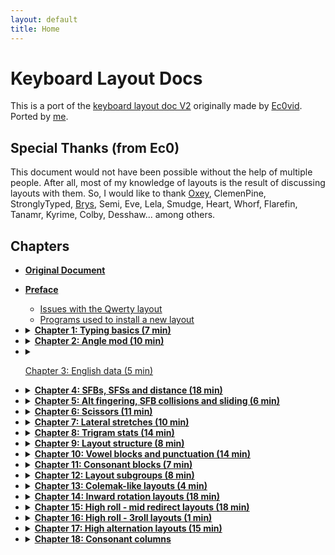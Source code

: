 ```yaml
---
layout: default
title: Home
---
```


# Keyboard Layout Docs
This is a port of the [keyboard layout doc V2](https://bit.ly/layout-doc-v2) originally made by [Ec0vid](https://github.com/ec0vid).
Ported by [me](https://github.com/aoi-buh).

## Special Thanks (from Ec0)
This document would not have been possible without the help of multiple people. After all, most of my knowledge of layouts is the result of discussing layouts with them. So, I would like to thank [Oxey](https://oxey.dev/), ClemenPine, StronglyTyped, [Brys](https://github.com/GalileoBlues/), Semi, Eve, Lela, Smudge, Heart, Whorf, Flarefin, Tanamr, Kyrime, Colby, Desshaw... among others.

## Chapters
- [**Original Document**](https://bit.ly/layout-doc-v2)
- [**Preface**](chapters/preface.md)
    - [Issues with the Qwerty layout](chapters/preface.md#issues-with-the-Qwerty-layout)
    - [Programs used to install a new layout](chapters/preface.md#programs-used-to-install-a-new-layout)

- <details markdown="1">
  <summary><strong><a href="chapters/chapter1.html">Chapter 1: Typing basics (7 min)</a></strong></summary>

	- [Touch typing](chapters/chapter1.md#touch-typing)
	- [The home row](chapters/chapter1.md#the-home-row)
	- [The top and bottom row](chapters/chapter1.md#the-top-and-bottom-row)
	- [How to learn a new layout](chapters/chapter1.md#how-to-learn-a-new-layout)
	- [Word tests](chapters/chapter1.md#word-tests)
	- [Punctuation and shift](chapters/chapter1.md#punctuation-and-shift)
	- [Quotes](chapters/chapter1.md#quotes)
	- [Swapping Caps lock and Backspace (on Windows)](chapters/chapter1.md#swapping-caps-lock-and-backspace-(on-windows))

  </details>

- <details markdown="1">
  <summary><strong><a href="chapters/chapter2.html">Chapter 2: Angle mod (10 min)</a></strong></summary>

	- [Improved typing technique](chapters/chapter2.md#improved-typing-technique)
	- [ANSI and ISO standards](chapters/chapter2.md#ansi-and-iso-standards)
	- [Angle modding a layout](chapters/chapter2.md#angle-modding-a-layout)
		- [ANSI angle mod example](chapters/chapter2.md#ansi-angle-mod-example)
		- [ISO angle mod example](chapters/chapter2.md#iso-angle-mod-example)
	- [Un-angle modding a layout](chapters/chapter2.md#un-angle-modding-a-layout)
	- [Errors to avoid with angle mod](chapters/chapter2.md#errors-to-avoid-with-angle-mod)
		- [Learning a standard layout with angle mod fingering (angle cheat)](chapters/chapter2.md#learning-a-standard-layout-with-angle-mod-fingering-(angle-cheat))
		- [Learning an angled modded layout with standard fingering](chapters/chapter2.md#learning-an-angled-modded-layout-with-standard-fingering)
	- [How to tell if a layout is angle modded or not](chapters/chapter2.md#how-to-tell-if-a-layout-is-angle-modded-or-not)

  </details>

- <details markdown="1">
  <summary markdown="1">

	[Chapter 3: English data (5 min)](chapters/chapter3.md)

  </summary>

	- [English letter frequency](chapters/chapter3.md#english-letter-frequency)
	- [Top 50 bigrams](chapters/chapter3.md#top-50-bigrams)
	- [Top 50 trigrams](chapters/chapter3.md#top-50-trigrams)
	- [Extended bigram tables](chapters/chapter3.md#extended-bigram-tables)
	- [Vowel + vowel bigrams](chapters/chapter3.md#vowel-+-vowel-bigrams)
	- [Consonant + consonant bigrams](chapters/chapter3.md#consonant-+-consonant-bigrams)
	- [Consonant + vowel bigrams](chapters/chapter3.md#consonant-+-vowel-bigrams)
	- [Double letters](chapters/chapter3.md#double-letters)
	- [Consonant only trigrams](chapters/chapter3.md#consonant-only-trigrams)
	- [Consonant only trigrams (excluding Y)](chapters/chapter3.md#consonant-only-trigrams-(excluding-y))
	- [Top words with apostrophe](chapters/chapter3.md#top-words-with-apostrophe)
	- [Top trigrams with apostrophe](chapters/chapter3.md#top-trigrams-with-apostrophe)

  </details>

- <details markdown="1">
  <summary><strong><a href="chapters/chapter4.html">Chapter 4: SFBs, SFSs and distance (18 min)</a></strong></summary>

	- [Same finger bigrams (SFBs)](chapters/chapter4.md#same-finger-bigrams-(sfbs))
	- [Calculating the distance between two keys](chapters/chapter4.md#calculating-the-distance-between-two-keys)
	- [1U and 2U SFB](chapters/chapter4.md#1u-and-2u-sfb)
	- [Diagonals](chapters/chapter4.md#diagonals)
	- [Same finger Skipgrams (SFSs)](chapters/chapter4.md#same-finger-skipgrams-(sfss))
	- [Distance on a layout](chapters/chapter4.md#distance-on-a-layout)
	- [Decentivicing 2U SFBs and SFSs](chapters/chapter4.md#decentivicing-2u-sfbs-and-sfss)
	- [Weights for each finger](chapters/chapter4.md#weights-for-each-finger)
	- [Distributing movement across the fingers](chapters/chapter4.md#distributing-movement-across-the-fingers)
	- [Distance on Qwerty](chapters/chapter4.md#distance-on-qwerty)
	- [Examples of bad words on Qwerty](chapters/chapter4.md#examples-of-bad-words-on-qwerty)
		- [Heavy SFS words on Qwerty](chapters/chapter4.md#heavy-sfs-words-on-qwerty)
		- [Heavy SFB words on Qwerty](chapters/chapter4.md#heavy-sfb-words-on-qwerty)

  </details>

- <details markdown="1">
  <summary><strong><a href="chapters/chapter5.html">Chapter 5: Alt fingering, SFB collisions and sliding (6 min)</a></strong></summary>

	- [Alt fingering](chapters/chapter5.md#alt-fingering)
	- [SFB collisions](chapters/chapter5.md#sfb-collisions)
	- [Designing a layout with alt fingering in mind](chapters/chapter5.md#designing-a-layout-with-alt-fingering-in-mind)
	- [Most comfortable alt fingers](chapters/chapter5.md#most-comfortable-alt-fingers)
		- [On row stagger](chapters/chapter5.md#on-row-stagger)
		- [On matrix](chapters/chapter5.md#on-matrix)
	- [Sliding](chapters/chapter5.md#sliding)

  </details>

- <details markdown="1">
  <summary><strong><a href="chapters/chapter6.html">Chapter 6: Scissors (11 min)</a></strong></summary>

  </details>

- <details markdown="1">
  <summary><strong><a href="chapters/chapter7.html">Chapter 7: Lateral stretches (10 min)</a></strong></summary>

	- [The center column](chapters/chapter7.md#the-center-column)
	- [Lateral stretch bigrams (LSBs)](chapters/chapter7.md#lateral-stretch-bigrams-(lsbs))
	- [Lateral stretch skipgrams (LSSs)](chapters/chapter7.md#lateral-stretch-skipgrams-(lsss))
	- [Row stagger vs matrix LSBs](chapters/chapter7.md#row-stagger-vs-matrix-lsbs)
		- [LSBs on matrix only](chapters/chapter7.md#lsbs-on-matrix-only)
		- [LSBs on row stagger only](chapters/chapter7.md#lsbs-on-row-stagger-only)
		- [LSBs on both matrix and row stagger](chapters/chapter7.md#lsbs-on-both-matrix-and-row-stagger)
			- [Same length](chapters/chapter7.md#same-length)
			- [Longer on row stagger](chapters/chapter7.md#longer-on-row-stagger)
		- [Angle mod specific LSBs](chapters/chapter7.md#angle-mod-specific-lsbs)
	- [Vowel hand and LSBs](chapters/chapter7.md#vowel-hand-and-lsbs)
	- [Minimizing stretches](chapters/chapter7.md#minimizing-stretches)
		- [Reducing center column use as a whole](chapters/chapter7.md#reducing-center-column-use-as-a-whole)
		- [Strategically avoiding stretches](chapters/chapter7.md#strategically-avoiding-stretches)

  </details>

- <details markdown="1">
  <summary><strong><a href="chapters/chapter8.html">Chapter 8: Trigram stats (14 min)</a></strong></summary>

	- [Alts, rolls, 3rolls & redir](chapters/chapter8.md#alts,-rolls,-3rolls-&-redir)
	- [The relation between alts, rolls, 3rolls and redir](chapters/chapter8.md#the-relation-between-alts,-rolls,-3rolls-and-redir)
	- [Balancing alternation & rolling](chapters/chapter8.md#balancing-alternation-&-rolling)
	- [Which consonants lead to higher or lower rolling](chapters/chapter8.md#which-consonants-lead-to-higher-or-lower-rolling)
	- [Common trigrams, rolls & alternation](chapters/chapter8.md#common-trigrams,-rolls-&-alternation)
	- [Roll comfort](chapters/chapter8.md#roll-comfort)
	- [Which consonants lead to higher or lower redirects](chapters/chapter8.md#which-consonants-lead-to-higher-or-lower-redirects)
	- [Common trigrams & redirects](chapters/chapter8.md#common-trigrams-&-redirects)
	- [“Weak” redirects](chapters/chapter8.md#“weak”-redirects)
	- [Common trigrams & 3rolls](chapters/chapter8.md#common-trigrams-&-3rolls)

  </details>

- <details markdown="1">
  <summary><strong><a href="chapters/chapter9.html">Chapter 9: Layout structure (8 min)</a></strong></summary>

	- [Letter stacks](chapters/chapter9.md#letter-stacks)
	- [One consonant stack](chapters/chapter9.md#one-consonant-stack)
	- [One vowel stack](chapters/chapter9.md#one-vowel-stack)
	- [Two stacks (1 vowel + 1 consonant)](chapters/chapter9.md#two-stacks-(1-vowel-+-1-consonant))
		- [With C on index](chapters/chapter9.md#with-c-on-index)
		- [With C on pinky](chapters/chapter9.md#with-c-on-pinky)
		- [With a U column](chapters/chapter9.md#with-a-u-column)
	- [Summary table](chapters/chapter9.md#summary-table)

  </details>

- <details markdown="1">
  <summary><strong><a href="chapters/chapter10.html">Chapter 10: Vowel blocks and punctuation (14 min)</a></strong></summary>

	- [Challenging the home row convention](chapters/chapter10.md#challenging-the-home-row-convention)
	- [OE stack](chapters/chapter10.md#oe-stack)
			- [UA OE YI](chapters/chapter10.md#ua-oe-yi)
			- [OE UI A](chapters/chapter10.md#oe-ui-a)
	- [OA stack](chapters/chapter10.md#oa-stack)
			- [OA UE I](chapters/chapter10.md#oa-ue-i)
			- [UE OA YI](chapters/chapter10.md#ue-oa-yi)
			- [OA UI E](chapters/chapter10.md#oa-ui-e)
	- [Without OE or OA](chapters/chapter10.md#without-oe-or-oa)
			- [UE YI O](chapters/chapter10.md#ue-yi-o)
			- [UE A O](chapters/chapter10.md#ue-a-o)
	- [Letter U on the consonant hand (very rare)](chapters/chapter10.md#letter-u-on-the-consonant-hand-(very-rare))
	- [Avoiding an UIY column](chapters/chapter10.md#avoiding-an-uiy-column)
	- [Punctuation SFBs](chapters/chapter10.md#punctuation-sfbs)
			- [Vowels + punctuation](chapters/chapter10.md#vowels-+-punctuation)
			- [Consonants + punctuation](chapters/chapter10.md#consonants-+-punctuation)
			- [Other](chapters/chapter10.md#other)
	- [Punctuation setup examples](chapters/chapter10.md#punctuation-setup-examples)
	- [On what finger should the consonants on the vowel hand be?](chapters/chapter10.md#on-what-finger-should-the-consonants-on-the-vowel-hand-be?)
		- [Consonant index (+ vowels on middle, ring and pinky)](chapters/chapter10.md#consonant-index-(+-vowels-on-middle,-ring-and-pinky))
		- [Consonant pinky/ring (+ vowels on ring/pinky, middle and index)](chapters/chapter10.md#consonant-pinky/ring-(+-vowels-on-ring/pinky,-middle-and-index))

  </details>

- <details markdown="1">
  <summary><strong><a href="chapters/chapter11.html">Chapter 11: Consonant blocks (7 min)</a></strong></summary>

	- [Consonant patterns](chapters/chapter11.md#consonant-patterns)
	- [HN stack (most popular)](chapters/chapter11.md#hn-stack-(most-popular))
			- [LR + HNB](chapters/chapter11.md#lr-+-hnb)
			- [LR + HNM](chapters/chapter11.md#lr-+-hnm)
			- [WR + HNL](chapters/chapter11.md#wr-+-hnl)
	- [HR stack](chapters/chapter11.md#hr-stack)
			- [FSV + LRH](chapters/chapter11.md#fsv-+-lrh)
			- [PNB + LRH](chapters/chapter11.md#pnb-+-lrh)
	- [RN stack](chapters/chapter11.md#rn-stack)
			- [LHM or LH + RN](chapters/chapter11.md#lhm-or-lh-+-rn)
			- [LTM + RN](chapters/chapter11.md#ltm-+-rn)
			- [LS + RN](chapters/chapter11.md#ls-+-rn)
	- [Without HN, HR or RN](chapters/chapter11.md#without-hn,-hr-or-rn)
			- [LR + CS](chapters/chapter11.md#lr-+-cs)
			- [LNM or LN + CS](chapters/chapter11.md#lnm-or-ln-+-cs)
			- [LHM + CS](chapters/chapter11.md#lhm-+-cs)
			- [LTM + CS](chapters/chapter11.md#ltm-+-cs)

  </details>

- <details markdown="1">
  <summary><strong><a href="chapters/chapter12.html">Chapter 12: Layout subgroups (8 min)</a></strong></summary>

	- [Classifying layouts](chapters/chapter12.md#classifying-layouts)
	- [Layout stat table](chapters/chapter12.md#layout-stat-table)
	- [How the stats were obtained](chapters/chapter12.md#how-the-stats-were-obtained)
	- [Stats thresholds](chapters/chapter12.md#stats-thresholds)
	- [Hand balance nuances](chapters/chapter12.md#hand-balance-nuances)

  </details>

- <details markdown="1">
  <summary><strong><a href="chapters/chapter13.html">Chapter 13: Colemak-like layouts (4 min)</a></strong></summary>

	- [Colemak](chapters/chapter13.md#colemak)
	- [Colemak-like arrangements](chapters/chapter13.md#colemak-like-arrangements)
		- [HNLM index + 4 vowels](chapters/chapter13.md#hnlm-index-+-4-vowels)
			- [ARST](chapters/chapter13.md#arst)
		- [FNHPB index + 4 vowels](chapters/chapter13.md#fnhpb-index-+-4-vowels)
			- [ARST / ARTS](chapters/chapter13.md#arst-/-arts)
			- [ISRT / IRST](chapters/chapter13.md#isrt-/-irst)

  </details>

- <details markdown="1">
  <summary><strong><a href="chapters/chapter14.html">Chapter 14: Inward rotation layouts (18 min)</a></strong></summary>

	- [In-rolls & out-rolls](chapters/chapter14.md#in-rolls-&-out-rolls)
	- [How to arrange the vowels for in-rolls](chapters/chapter14.md#how-to-arrange-the-vowels-for-in-rolls)
			- [YI OE UA vowel block](chapters/chapter14.md#yi-oe-ua-vowel-block)
			- [YI OA UE,  I OA UE  &  E OA UI vowel blocks](chapters/chapter14.md#yi-oa-ue,--i-oa-ue--&--e-oa-ui-vowel-blocks)
	- [How to arrange the consonants for in-rolls](chapters/chapter14.md#how-to-arrange-the-consonants-for-in-rolls)
		- [Consonants on the vowel hand](chapters/chapter14.md#consonants-on-the-vowel-hand)
		- [Consonants on the consonant hand](chapters/chapter14.md#consonants-on-the-consonant-hand)
		- [N & H on separate hands](chapters/chapter14.md#n-&-h-on-separate-hands)
	- [Avoiding a NH column](chapters/chapter14.md#avoiding-a-nh-column)
	- [In-roll ratio](chapters/chapter14.md#in-roll-ratio)
	- [Out-rolls vs alternation](chapters/chapter14.md#out-rolls-vs-alternation)
	- [Layout arrangements for in-rolls](chapters/chapter14.md#layout-arrangements-for-in-rolls)
		- [H + vowels](chapters/chapter14.md#h-+-vowels)
			- [NRST / NSRT / NRTS / RSNT…](chapters/chapter14.md#nrst-/-nsrt-/-nrts-/-rsnt…)
		- [NR + vowels](chapters/chapter14.md#nr-+-vowels)
			- [CSTH](chapters/chapter14.md#csth)
			- [STHC](chapters/chapter14.md#sthc)
		- [N or NL + vowels](chapters/chapter14.md#n-or-nl-+-vowels)
			- [RSTH](chapters/chapter14.md#rsth)
			- [TRSH](chapters/chapter14.md#trsh)
		- [LRW + vowels](chapters/chapter14.md#lrw-+-vowels)
			- [NSTH](chapters/chapter14.md#nsth)
		- [C + vowels](chapters/chapter14.md#c-+-vowels)
			- [NSTH](chapters/chapter14.md#nsth)

  </details>

- <details markdown="1">
  <summary><strong><a href="chapters/chapter15.html">Chapter 15: High roll - mid redirect layouts (18 min)</a></strong></summary>

	- [Rolls & redirects](chapters/chapter15.md#rolls-&-redirects)
	- [Basics](chapters/chapter15.md#basics)
	- [Layout arrangements for high roll - mid redirects](chapters/chapter15.md#layout-arrangements-for-high-roll---mid-redirects)
		- [NH + vowels](chapters/chapter15.md#nh-+-vowels)
			- [CRST](chapters/chapter15.md#crst)
			- [STRD / SRTD / SRTC](chapters/chapter15.md#strd-/-srtd-/-srtc)
		- [HM or HML + vowels](chapters/chapter15.md#hm-or-hml-+-vowels)
			- [NRTS / RNTS](chapters/chapter15.md#nrts-/-rnts)
			- [SNTC / SNTD / STND](chapters/chapter15.md#sntc-/-sntd-/-stnd)
		- [LRH + vowels](chapters/chapter15.md#lrh-+-vowels)
			- [SNTM / NSTM / NSTD](chapters/chapter15.md#sntm-/-nstm-/-nstd)
	- [Space thumb optimization](chapters/chapter15.md#space-thumb-optimization)
		- [Space trigrams](chapters/chapter15.md#space-trigrams)
		- [How rolls and redirects involving space work](chapters/chapter15.md#how-rolls-and-redirects-involving-space-work)
		- [Example of analyzing space trigrams in a layout](chapters/chapter15.md#example-of-analyzing-space-trigrams-in-a-layout)
		- [a200 analyzer](chapters/chapter15.md#a200-analyzer)
		- [Hand balance and space](chapters/chapter15.md#hand-balance-and-space)
		- [Keeping your current space thumb](chapters/chapter15.md#keeping-your-current-space-thumb)

  </details>

- <details markdown="1">
  <summary><strong><a href="chapters/chapter16.html">Chapter 16: High roll - 3roll layouts (1 min)</a></strong></summary>

	- [3rolls](chapters/chapter16.md#3rolls)
	- [Layout arrangements for 3rolls](chapters/chapter16.md#layout-arrangements-for-3rolls)
			- [SEHT / REHT / INTS](chapters/chapter16.md#seht-/-reht-/-ints)

  </details>

- <details markdown="1">
  <summary><strong><a href="chapters/chapter17.html">Chapter 17: High alternation layouts (15 min)</a></strong></summary>

	- [Alternation](chapters/chapter17.md#alternation)
	- [Layout arrangements for high alternation](chapters/chapter17.md#layout-arrangements-for-high-alternation)
		- [H + vowels](chapters/chapter17.md#h-+-vowels)
			- [NRTS / NRST](chapters/chapter17.md#nrts-/-nrst)
			- [CSNT](chapters/chapter17.md#csnt)
		- [C + vowels](chapters/chapter17.md#c-+-vowels)
			- [SRNT / SRHT / SRTN / STRN (NH column)](chapters/chapter17.md#srnt-/-srht-/-srtn-/-strn-(nh-column))
			- [NSTR / SNTR / NSRT / SNRT (LHR column)](chapters/chapter17.md#nstr-/-sntr-/-nsrt-/-snrt-(lhr-column))
			- [SHRT / SNHT / SNTH / HSNT (RN column)](chapters/chapter17.md#shrt-/-snht-/-snth-/-hsnt-(rn-column))
			- [RSNT / SNRT](chapters/chapter17.md#rsnt-/-snrt)
		- [S + vowels](chapters/chapter17.md#s-+-vowels)
		- [T + vowels](chapters/chapter17.md#t-+-vowels)
		- [Other](chapters/chapter17.md#other)

  </details>

- <details markdown="1">
  <summary><strong><a href="chapters/chapter18.html">Chapter 18: Consonant columns</a></strong></summary>

	- [Info given for each consonant](chapters/chapter18.md#info-given-for-each-consonant)
		- [Pairs](chapters/chapter18.md#pairs)
		- [SFB thresholds](chapters/chapter18.md#sfb-thresholds)
		- [Columns](chapters/chapter18.md#columns)

	- [Movement on the index vs the other fingers](chapters/chapter18.md#movement-on-the-index-vs-the-other-fingers)

	- [High movement columns and alt fingering](chapters/chapter18.md#high-movement-columns-and-alt-fingering)

	- [Index finger columns](chapters/chapter18.md#index-finger-columns)
		- [Standard fingering](chapters/chapter18.md#standard-fingering)
		- [Angle mod fingering](chapters/chapter18.md#angle-mod-fingering)

	- [Main consonants](chapters/chapter18.md#main-consonants)
		- [Letter T](chapters/chapter18.md#letter-t)
		- [Letter N](chapters/chapter18.md#letter-n)
		- [Letter S](chapters/chapter18.md#letter-s)
		- [Letter H](chapters/chapter18.md#letter-h)
		- [Letter R](chapters/chapter18.md#letter-r)
		- [Letter L](chapters/chapter18.md#letter-l)
		- [Letter D](chapters/chapter18.md#letter-d)
		- [Letter C](chapters/chapter18.md#letter-c)

	- [Remaining consonants](chapters/chapter18.md#remaining-consonants)
		- [Letter Y](chapters/chapter18.md#letter-y)
		- [Letter W](chapters/chapter18.md#letter-w)
		- [Letter M](chapters/chapter18.md#letter-m)
		- [Letter F](chapters/chapter18.md#letter-f)
		- [Letter P](chapters/chapter18.md#letter-p)
		- [Letter G](chapters/chapter18.md#letter-g)
		- [Letter B](chapters/chapter18.md#letter-b)
		- [Letter V](chapters/chapter18.md#letter-v)
		- [Letter K](chapters/chapter18.md#letter-k)

  </details>
